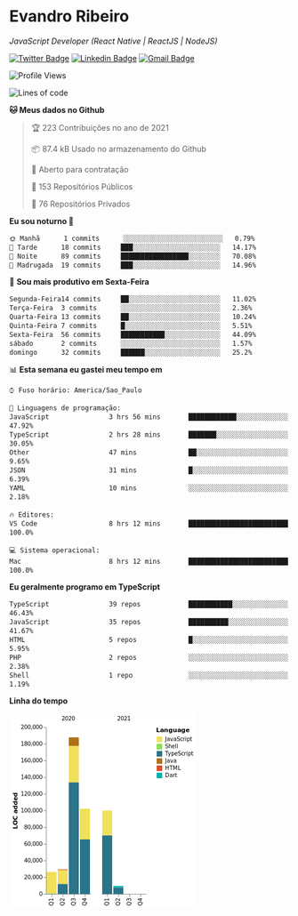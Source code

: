 # Evandro **Ribeiro**

*JavaScript Developer (React Native | ReactJS | NodeJS)*

[![Twitter Badge](https://img.shields.io/badge/-@ribeiroevandro-201B2D?style=flat-square&labelColor=201B2D&logo=twitter&logoColor=white&link=https://twitter.com/ribeiroevandro)](https://twitter.com/ribeiroevandro) 
[![Linkedin Badge](https://img.shields.io/badge/-Evandro%20Ribeiro-201B2D?style=flat-square&logo=Linkedin&logoColor=white&link=https://www.linkedin.com/in/ribeiroevandro)](https://www.linkedin.com/in/ribeiroevandro) 
[![Gmail Badge](https://img.shields.io/badge/-oi@ribeiroevandro.com.br-201B2D?style=flat-square&logo=Gmail&logoColor=white&link=mailto:oi@ribeiroevandro.com.br)](mailto:oi@ribeiroevandro.com.br)


<!--START_SECTION:waka-->
![Profile Views](http://img.shields.io/badge/Visualizac%C3%B5es%20do%20perfil-3-blue)

![Lines of code](https://img.shields.io/badge/Desde%20o%20Hello%20World%20eu%20escrevi-455157%20linhas%20de%20c%C3%B3digo-blue)

**🐱 Meus dados no Github** 

> 🏆 223 Contribuições no ano de 2021
 > 
> 📦 87.4 kB Usado no armazenamento do Github 
 > 
> 💼 Aberto para contratação
 > 
> 📜 153 Repositórios Públicos 
 > 
> 🔑 76 Repositórios Privados  
 > 
**Eu sou noturno 🦉** 

```text
🌞 Manhã      1 commits      ░░░░░░░░░░░░░░░░░░░░░░░░░   0.79% 
🌆 Tarde      18 commits     ███░░░░░░░░░░░░░░░░░░░░░░   14.17% 
🌃 Noite      89 commits     █████████████████░░░░░░░░   70.08% 
🌙 Madrugada  19 commits     ███░░░░░░░░░░░░░░░░░░░░░░   14.96%

```
📅 **Sou mais produtivo em Sexta-Feira** 

```text
Segunda-Feira14 commits     ██░░░░░░░░░░░░░░░░░░░░░░░   11.02% 
Terça-Feira  3 commits      ░░░░░░░░░░░░░░░░░░░░░░░░░   2.36% 
Quarta-Feira 13 commits     ██░░░░░░░░░░░░░░░░░░░░░░░   10.24% 
Quinta-Feira 7 commits      █░░░░░░░░░░░░░░░░░░░░░░░░   5.51% 
Sexta-Feira  56 commits     ███████████░░░░░░░░░░░░░░   44.09% 
sábado       2 commits      ░░░░░░░░░░░░░░░░░░░░░░░░░   1.57% 
domingo      32 commits     ██████░░░░░░░░░░░░░░░░░░░   25.2%

```


📊 **Esta semana eu gastei meu tempo em** 

```text
⌚︎ Fuso horário: America/Sao_Paulo

💬 Linguagens de programação: 
JavaScript               3 hrs 56 mins       ████████████░░░░░░░░░░░░░   47.92% 
TypeScript               2 hrs 28 mins       ███████░░░░░░░░░░░░░░░░░░   30.05% 
Other                    47 mins             ██░░░░░░░░░░░░░░░░░░░░░░░   9.65% 
JSON                     31 mins             █░░░░░░░░░░░░░░░░░░░░░░░░   6.39% 
YAML                     10 mins             ░░░░░░░░░░░░░░░░░░░░░░░░░   2.18%

🔥 Editores: 
VS Code                  8 hrs 12 mins       █████████████████████████   100.0%

💻 Sistema operacional: 
Mac                      8 hrs 12 mins       █████████████████████████   100.0%

```

**Eu geralmente programo em TypeScript** 

```text
TypeScript               39 repos            ███████████░░░░░░░░░░░░░░   46.43% 
JavaScript               35 repos            ██████████░░░░░░░░░░░░░░░   41.67% 
HTML                     5 repos             █░░░░░░░░░░░░░░░░░░░░░░░░   5.95% 
PHP                      2 repos             ░░░░░░░░░░░░░░░░░░░░░░░░░   2.38% 
Shell                    1 repo              ░░░░░░░░░░░░░░░░░░░░░░░░░   1.19%

```


**Linha do tempo**

![Chart not found](https://raw.githubusercontent.com/ribeiroevandro/ribeiroevandro/master/charts/bar_graph.png) 


<!--END_SECTION:waka-->
